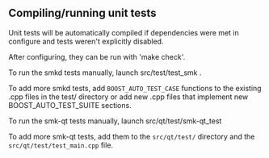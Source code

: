 Compiling/running unit tests
------------------------------------

Unit tests will be automatically compiled if dependencies were met in configure
and tests weren't explicitly disabled.

After configuring, they can be run with 'make check'.

To run the smkd tests manually, launch src/test/test_smk .

To add more smkd tests, add `BOOST_AUTO_TEST_CASE` functions to the existing
.cpp files in the test/ directory or add new .cpp files that
implement new BOOST_AUTO_TEST_SUITE sections.

To run the smk-qt tests manually, launch src/qt/test/smk-qt_test

To add more smk-qt tests, add them to the `src/qt/test/` directory and
the `src/qt/test/test_main.cpp` file.
